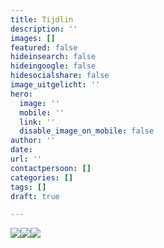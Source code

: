 ```yaml
---
title: Tijdlin
description: ''
images: []
featured: false
hideinsearch: false
hideingoogle: false
hidesocialshare: false
image_uitgelicht: ''
hero:
  image: ''
  mobile: ''
  link: ''
  disable_image_on_mobile: false
author: ''
date: 
url: ''
contactpersoon: []
categories: []
tags: []
draft: true

---
```

![](https://res.cloudinary.com/callvoip/image/upload/v1577777786/JAN_-_Vamos_niong2.png)![](https://res.cloudinary.com/callvoip/image/upload/v1577777809/JAN_-_CTI_l2tzxu.png)![](https://res.cloudinary.com/callvoip/image/upload/v1577777953/FEB_-_audio_yvngyn.png)